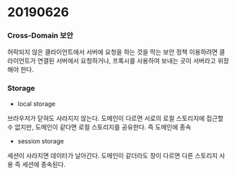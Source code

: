 # 20190626



### Cross-Domain 보안

허락되지 않은 클라이언트에서 서버에 요청을 하는 것을 막는 보안 정책
이용하려면 클라이언트가 연결된 서버에서 요청하거나,
프록시를 사용하여 보내는 곳이 서버라고 위장해야 한다.



### Storage

* local storage

브라우저가 닫혀도 사라지지 않는다.
도메인이 다르면 서로의 로컬 스토리지에 접근할 수 없지만, 도메인이 같다면 로컬 스토리지를 공유한다.
즉 도메인에 종속



* session storage

세션이 사라지면 데이터가 날아간다.
도메인이 같더라도 창이 다르면 다른 스토리지 사용
즉 세션에 종속된다.



